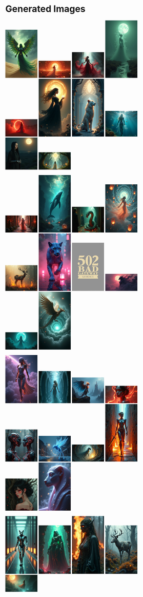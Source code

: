 # Generated Images



<img src="2025_07_30_01.png" width="100"/> <img src="2025_07_30_02.png" width="100"/> <img src="2025_07_30_03.png" width="100"/> <img src="2025_07_30_04.png" width="100"/> <img src="2025_07_30_05.png" width="100"/> <img src="2025_07_30_06.png" width="100"/> <img src="2025_07_30_07.png" width="100"/> <img src="2025_07_30_08.png" width="100"/> <img src="2025_07_30_09.png" width="100"/> <img src="2025_07_30_10.png" width="100"/>

<img src="2025_07_30_11.png" width="100"/> <img src="2025_07_30_12.png" width="100"/> <img src="2025_07_30_13.png" width="100"/> <img src="2025_07_30_14.png" width="100"/> <img src="2025_07_30_15.png" width="100"/> <img src="2025_07_30_16.png" width="100"/> <img src="2025_07_30_17.png" width="100"/> <img src="2025_07_30_18.png" width="100"/> <img src="2025_07_30_19.png" width="100"/> <img src="2025_07_30_20.png" width="100"/>

<img src="2025_07_30_21.png" width="100"/> <img src="2025_07_30_22.png" width="100"/> <img src="2025_07_30_23.png" width="100"/> <img src="2025_07_30_24.png" width="100"/> <img src="2025_07_30_25.png" width="100"/> <img src="2025_07_30_26.png" width="100"/> <img src="2025_07_30_27.png" width="100"/> <img src="2025_07_30_28.png" width="100"/> <img src="2025_07_30_29.png" width="100"/> <img src="2025_07_30_30.png" width="100"/>

<img src="2025_07_30_31.png" width="100"/> <img src="2025_07_30_32.png" width="100"/> <img src="2025_07_30_33.png" width="100"/> <img src="2025_07_30_34.png" width="100"/> <img src="2025_07_30_35.png" width="100"/>